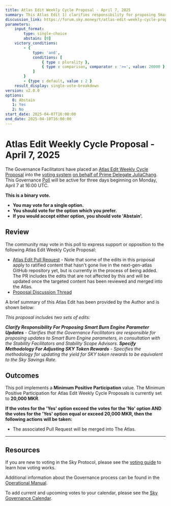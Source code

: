 ```yaml
---
title: Atlas Edit Weekly Cycle Proposal - April 7, 2025
summary: This Atlas Edit 1) clarifies responsibility for proposing Smart Burn Engine parameter updates and 2) specifies a methodology for adjusting SKY token rewards.
discussion_link: https://forum.sky.money/t/atlas-edit-weekly-cycle-proposal-week-of-april-7-2025/26232
parameters:
    input_format:
        type: single-choice
        abstain: [0]
    victory_conditions:
        - {
            type: 'and',
            conditions: [
                { type : plurality },
                { type : comparison, comparator : '>=', value: 20000 }
            ]
        }
        - {type : default, value : 2 }
    result_display: single-vote-breakdown
version: v2.0.0
options:
   0: Abstain
   1: Yes
   2: No
start_date: 2025-04-07T16:00:00
end_date: 2025-04-10T16:00:00
---
```

# Atlas Edit Weekly Cycle Proposal - April 7, 2025

The Governance Facilitators have placed an [Atlas Edit Weekly Cycle Proposal](https://sky-atlas.powerhouse.io/#A.1.9.2_Atlas_Edit_Weekly_Cycle-4a8ad9ad-5c5d-4994-9b46-f04c0e61ce59|0db30308) into the [voting system](https://vote.makerdao.com/polling) [on behalf of Prime Delegate JuliaChang](http://forum.sky.money/t/atlas-edit-weekly-cycle-proposal-week-of-april-7-2025/26232/3). This Governance [Poll](https://sky-atlas.powerhouse.io/#A.1.9.2_Atlas_Edit_Weekly_Cycle-4a8ad9ad-5c5d-4994-9b46-f04c0e61ce59%7C0db30308) will be active for three days beginning on Monday, April 7 at 16:00 UTC.

**This is a binary vote.**

- **You may vote for a single option.**
- **You should vote for the option which you prefer.**
- **If you would accept either option, you should vote 'Abstain'.**

## Review

The community may vote in this poll to express support or opposition to the following Atlas Edit Weekly Cycle Proposal:

- [Atlas Edit Pull Request](https://github.com/makerdao/next-gen-atlas/pull/84) - Note that some of the edits in this proposal apply to ratified content that hasn't gone live in the next-gen-atlas GitHub repository yet, but is currently in the process of being added. The PR includes the edits that are not affected by this and will be updated once the targeted content has been reviewed and merged into the Atlas.
- [Proposal Discussion Thread](https://forum.sky.money/t/atlas-edit-weekly-cycle-proposal-week-of-april-7-2025/26232)

A brief summary of this Atlas Edit has been provided by the Author and is shown below:

_This proposal includes two sets of edits:_

_**Clarify Responsibility For Proposing Smart Burn Engine Parameter Updates** - Clarifies that the Governance Facilitators are responsible for proposing updates to Smart Burn Engine parameters, in consultation with the Stability Facilitators and Stability Scope Advisors._
_**Specify Methodology For Adjusting SKY Token Rewards** - Specifies the methodology for updating the yield for SKY token rewards to be equivalent to the Sky Savings Rate._

## Outcomes

This poll implements a **Minimum Positive Participation** value. The Minimum Positive Participation for Atlas Edit Weekly Cycle Proposals is currently set to **20,000 MKR**.

**If the votes for the 'Yes' option exceed the votes for the 'No' option AND the votes for the 'Yes' option equal or exceed 20,000 MKR, then the following actions will be taken:**

- The associated Pull Request will be merged into The Atlas.

---

## Resources

If you are new to voting in the Sky Protocol, please see the [voting guide](https://manual.makerdao.com/governance/voting-in-makerdao/on-chain-governance) to learn how voting works.

Additional information about the Governance process can be found in the [Operational Manual](https://manual.makerdao.com).

To add current and upcoming votes to your calendar, please see the [Sky Governance Calendar](https://manual.makerdao.com/makerdao/calendars/governance-calendar).
